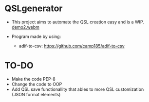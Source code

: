 # QSLgenerator
- This project aims to automate the QSL creation easy and is a WIP.
[demo2.webm](https://github.com/user-attachments/assets/8c941224-f797-4ae8-b006-863e9cd9cf1e)

- Program made by using: 
  - adif-to-csv: https://github.com/camp185/adif-to-csv

# TO-DO
- Make the code PEP-8
- Change the code to OOP
- Add QSL save functionallity that ables to more QSL customization (JSON format elements)
